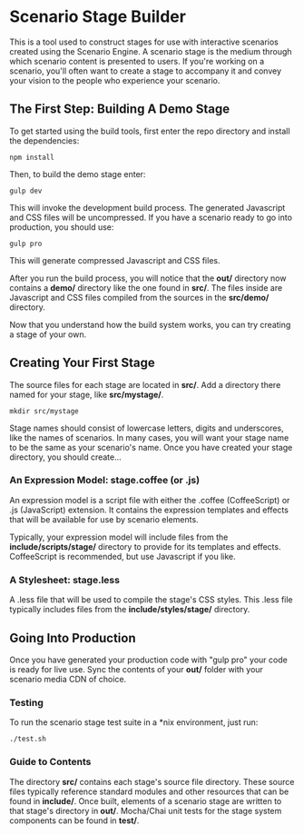 <!-- TITLE/ -->

# Scenario Stage Builder

<!-- /TITLE -->

This is a tool used to construct stages for use with interactive scenarios created using the Scenario Engine. A scenario stage is the medium through which scenario content is presented to users. If you're working on a scenario, you'll often want to create a stage to accompany it and convey your vision to the people who experience your scenario.

## The First Step: Building A Demo Stage

To get started using the build tools, first enter the repo directory and install the dependencies:

```
npm install
```

Then, to build the demo stage enter:

```
gulp dev
```

This will invoke the development build process. The generated Javascript and CSS files will be uncompressed. If you have a scenario ready to go into production, you should use:

```
gulp pro
```

This will generate compressed Javascript and CSS files.

After you run the build process, you will notice that the **out/** directory now contains a **demo/** directory like the one found in **src/**. The files inside are Javascript and CSS files compiled from the sources in the **src/demo/** directory.

Now that you understand how the build system works, you can try creating a stage of your own.


## Creating Your First Stage

The source files for each stage are located in **src/**. Add a directory there named for your stage, like **src/mystage/**. 

```
mkdir src/mystage
```

Stage names should consist of lowercase letters, digits and underscores, like the names of scenarios. In many cases, you will want your stage name to be the same as your scenario's name. Once you have created your stage directory, you should create...

### An Expression Model: stage.coffee (or .js)

An expression model is a script file with either the .coffee (CoffeeScript) or .js (JavaScript) extension. It contains the expression templates and effects that will be available for use by scenario elements.

Typically, your expression model will include files from the **include/scripts/stage/** directory to provide for its templates and effects. CoffeeScript is recommended, but use Javascript if you like.

### A Stylesheet: stage.less

A .less file that will be used to compile the stage's CSS styles. This .less file typically includes files from the **include/styles/stage/** directory.

## Going Into Production

Once you have generated your production code with "gulp pro" your code is ready for live use. Sync the contents of your **out/** folder with your scenario media CDN of choice.

### Testing

To run the scenario stage test suite in a *nix environment, just run:

```
./test.sh
```

### Guide to Contents

The directory **src/** contains each stage's source file directory. These source files typically reference standard modules and other resources that can be found in **include/**. Once built, elements of a scenario stage are written to that stage's directory in **out/**. Mocha/Chai unit tests for the stage system components can be found in **test/**.
